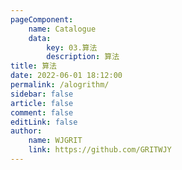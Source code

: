 ```yaml
---
pageComponent:
    name: Catalogue
    data:
        key: 03.算法
        description: 算法
title: 算法
date: 2022-06-01 18:12:00
permalink: /alogrithm/
sidebar: false
article: false
comment: false
editLink: false
author:
    name: WJGRIT
    link: https://github.com/GRITWJY
---
```

